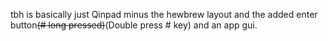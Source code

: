 tbh is basically just Qinpad minus the hewbrew layout and the added enter button~~(# long pressed)~~(Double press # key) and an app gui.
